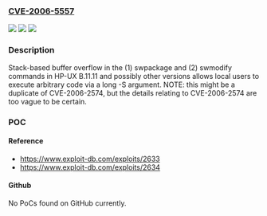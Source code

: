 ### [CVE-2006-5557](https://cve.mitre.org/cgi-bin/cvename.cgi?name=CVE-2006-5557)
![](https://img.shields.io/static/v1?label=Product&message=n%2Fa&color=blue)
![](https://img.shields.io/static/v1?label=Version&message=n%2Fa&color=blue)
![](https://img.shields.io/static/v1?label=Vulnerability&message=n%2Fa&color=brighgreen)

### Description

Stack-based buffer overflow in the (1) swpackage and (2) swmodify commands in HP-UX B.11.11 and possibly other versions allows local users to execute arbitrary code via a long -S argument.  NOTE: this might be a duplicate of CVE-2006-2574, but the details relating to CVE-2006-2574 are too vague to be certain.

### POC

#### Reference
- https://www.exploit-db.com/exploits/2633
- https://www.exploit-db.com/exploits/2634

#### Github
No PoCs found on GitHub currently.


